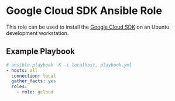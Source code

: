 # Google Cloud SDK Ansible Role

This role can be used to install the [Google Cloud SDK](https://cloud.google.com/sdk) on an Ubuntu development workstation.

## Example Playbook

```yml
# ansible-playbook -K -i localhost, playbook.yml
- hosts: all
  connection: local
  gather_facts: yes
  roles:
    - role: gcloud
```
